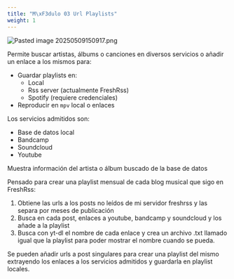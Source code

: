 ```yaml
---
title: "M\xF3dulo 03 Url Playlists"
weight: 1
---
```


![Pasted image 20250509150917.png](Pasted-image-20250509150917.png)

Permite buscar artistas, álbums o canciones en diversos servicios o añadir un enlace a los mismos para:
- Guardar playlists en:
	- Local
	- Rss server (actualmente FreshRss)
	- Spotify (requiere credenciales)
- Reproducir en `mpv` local o enlaces
	  
Los servicios admitidos son:
- Base de datos local
- Bandcamp
- Soundcloud
- Youtube 

Muestra información del artista o álbum buscado de la base de datos

Pensado para crear una playlist mensual de cada blog musical que sigo en FreshRss:

1. Obtiene las urls a los posts no leídos de mi servidor freshrss y las separa por meses de publicación
2. Busca en cada post, enlaces a youtube, bandcamp y soundcloud y los añade a la playlist
3. Busca con yt-dl el nombre de cada enlace y crea un archivo .txt llamado igual que la playlist para poder mostrar el nombre cuando se pueda.

Se pueden añadir urls a post singulares para crear una playlist del mismo extrayendo los enlaces a los servicios admitidos y guardarla en playlist locales.

